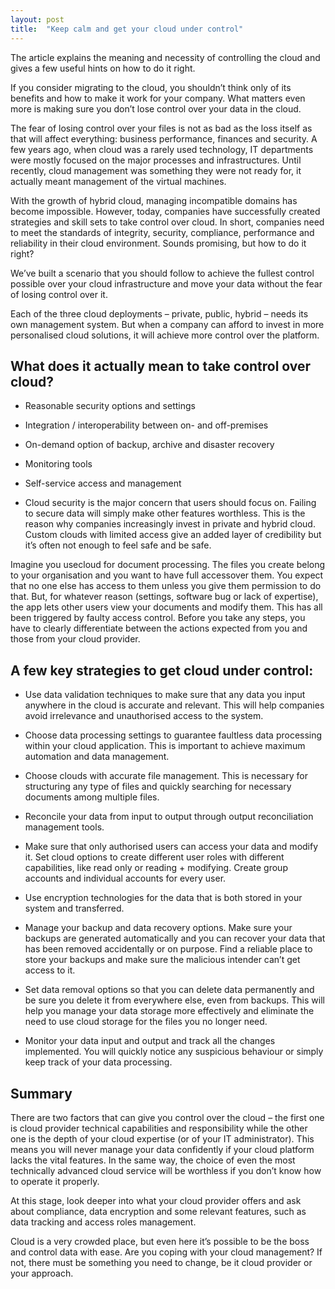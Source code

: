 ```yaml
---
layout: post
title:  "Keep calm and get your cloud under control"
---
```


The article explains the meaning and necessity of controlling the cloud and gives a few useful hints on how to do it right.

If you consider migrating to the cloud, you shouldn’t think only of its benefits and how to make it work for your company. What matters even more is making sure you don’t lose control over your data in the cloud.

The fear of losing control over your files is not as bad as the loss itself as that will affect everything: business performance, finances and security. A few years ago, when cloud was a rarely used technology, IT departments were mostly focused on the major processes and infrastructures. Until recently, cloud management was something they were not ready for, it actually meant management of the virtual machines.

With the growth of hybrid cloud, managing incompatible domains has become impossible. However, today, companies have successfully created strategies and skill sets to take control over cloud. In short, companies need to meet the standards of integrity, security, compliance, performance and reliability in their cloud environment. Sounds promising, but how to do it right?

We’ve built a scenario that you should follow to achieve the fullest control possible over your cloud infrastructure and move your data without the fear of losing control over it.

Each of the three cloud deployments – private, public, hybrid – needs its own management system. But when a company can afford to invest in more personalised cloud solutions, it will achieve more control over the platform.
 

## What does it actually mean to take control over cloud?
- Reasonable security options and settings

- Integration / interoperability between on- and off-premises

- On-demand option of backup, archive and disaster recovery

- Monitoring tools

- Self-service access and management

- Cloud security is the major concern that users should focus on. Failing to secure data will simply make other features worthless. This is the reason why companies increasingly invest in private and hybrid cloud. Custom clouds with limited access give an added layer of credibility but it’s often not enough to feel safe and be safe.

Imagine you usecloud for document processing. The files you create belong to your organisation and you want to have full accessover them. You expect that no one else has access to them unless you give them permission to do that. But, for whatever reason (settings, software bug or lack of expertise), the app lets other users view your documents and modify them. This has all been triggered by faulty access control. Before you take any steps, you have to clearly differentiate between the actions expected from you and those from your cloud provider.
 

## A few key strategies to get cloud under control:

- Use data validation techniques to make sure that any data you input anywhere in the cloud is accurate and relevant. This will help companies avoid irrelevance and unauthorised access to the system.

- Choose data processing settings to guarantee faultless data processing within your cloud application. This is important to achieve maximum automation and data management.

- Choose clouds with accurate file management. This is necessary for structuring any type of files and quickly searching for necessary documents among multiple files.

- Reconcile your data from input to output through output reconciliation management tools.

- Make sure that only authorised users can access your data and modify it. Set cloud options to create different user roles with different capabilities, like read only or reading + modifying. Create group accounts and individual accounts for every user.

- Use encryption technologies for the data that is both stored in your system and transferred.

- Manage your backup and data recovery options. Make sure your backups are generated automatically and you can recover your data that has been removed accidentally or on purpose. Find a reliable place to store your backups and make sure the malicious intender can’t get access to it.

- Set data removal options so that you can delete data permanently and be sure you delete it from everywhere else, even from backups. This will help you manage your data storage more effectively and eliminate the need to use cloud storage for the files you no longer need.

- Monitor your data input and output and track all the changes implemented. You will quickly notice any suspicious behaviour or simply keep track of your data processing.
 
## Summary
There are two factors that can give you control over the cloud – the first one is cloud provider technical capabilities and responsibility while the other one is the depth of your cloud expertise (or of your IT administrator). This means you will never manage your data confidently if your cloud platform lacks the vital features. In the same way, the choice of even the most technically advanced cloud service will be worthless if you don’t know how to operate it properly.

At this stage, look deeper into what your cloud provider offers and ask about compliance, data encryption and some relevant features, such as data tracking and access roles management.

Cloud is a very crowded place, but even here it’s possible to be the boss and control data with ease. Are you coping with your cloud management? If not, there must be something you need to change, be it cloud provider or your approach.
